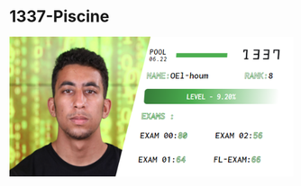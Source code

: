 # 1337-Piscine
<img align="center" src="https://github.com/Toowan0x1/Piscine-1337/blob/master/omar.png" alt="img">
